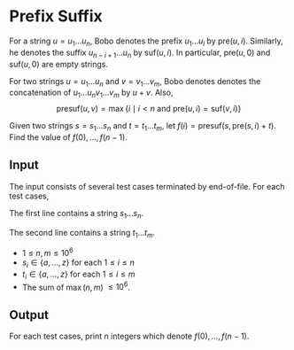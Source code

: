 # Prefix Suffix

For a string $u = u_1 \dots u_n$, Bobo denotes the prefix $u_1 \dots u_i$ by $\mathrm{pre}(u, i)$. Similarly, he denotes the suffix $u_{n - i + 1} \dots u_n$ by $\mathrm{suf}(u, i)$. In particular, $\mathrm{pre}(u, 0)$ and $\mathrm{suf}(u, 0)$ are empty strings.

For two strings $u = u_1 \dots u_n$ and $v = v_1 \dots v_m$, Bobo denotes denotes the concatenation of  $u_1 \dots u_n v_1 \dots v_m$ by $u + v$. Also,
$$
\mathrm{presuf}(u, v) = \max\{i \mid i < n \text{ and } \mathrm{pre}(u, i) = \mathrm{suf}(v, i) \}
$$

Given two strings $s = s_1 \dots s_n$ and $t = t_1 \dots t_m$, let $f(i) = \mathrm{presuf}(s, \mathrm{pre}(s, i) + t)$. Find the value of $f(0), \dots, f(n - 1)$.

## Input

The input consists of several test cases terminated by end-of-file. For each test cases,

The first line contains a string $s_1 \dots s_n$.

The second line contains a string $t_1 \dots t_m$.

* $1 \leq n, m \leq 10^6$
* $s_i \in \{a, \dots, z\}$ for each $1 \leq i \leq n$
* $t_i \in \{a, \dots, z\}$ for each $1 \leq i \leq m$
* The sum of $\max(n, m)$ $\leq 10^6$.

## Output

For each test cases, print $n$ integers which denote $f(0), \dots, f(n - 1)$.

<!--SAMPLES-->
